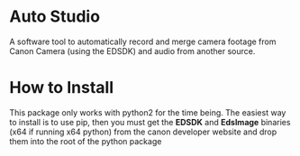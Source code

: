 # Auto Studio
A software tool to automatically record and merge camera footage from Canon Camera (using the EDSDK) and audio from another source.

# How to Install
This package only works with python2 for the time being. The easiest way to install is to use pip, then you must get the **EDSDK** and **EdsImage** binaries (x64 if running x64 python) from the canon developer website and drop them into the root of the python package

